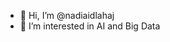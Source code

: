 - 👋 Hi, I’m @nadiaidlahaj
- 👀 I’m interested in AI and Big Data


<!---
nadiaidlahaj/nadiaidlahaj is a ✨ special ✨ repository because its `README.md` (this file) appears on your GitHub profile.
You can click the Preview link to take a look at your changes.
--->
